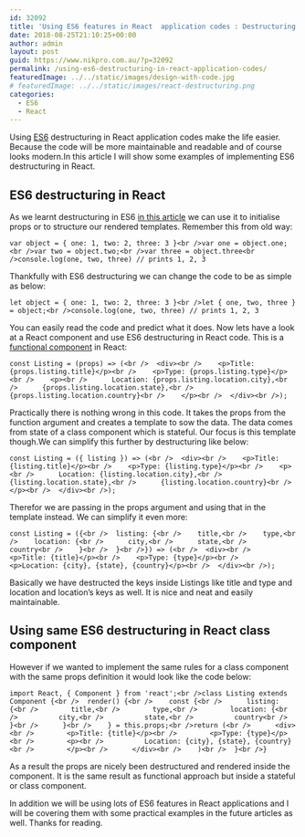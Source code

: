 ```yaml
---
id: 32092
title: 'Using ES6 features in React  application codes : Destructuring'
date: 2018-08-25T21:10:25+00:00
author: admin
layout: post
guid: https://www.nikpro.com.au/?p=32092
permalink: /using-es6-destructuring-in-react-application-codes/
featuredImage: ../../static/images/design-with-code.jpg
# featuredImage: ../../static/images/react-destructuring.png
categories:
  - ES6
  - React
---
```

Using [ES6](https://www.nikpro.com.au/category/es6) destructuring in React application codes make the life easier. Because the code will be more maintainable and readable and of course looks modern.In this article I will show some examples of implementing ES6 destructuring in React.

## ES6 destructuring in React

As we learnt destructuring in ES6 [in this article](https://www.nikpro.com.au/default-parameters-in-javascript-es6-explained/) we can use it to initialise props or to structure our rendered templates. Remember this from old way:


```
var object = { one: 1, two: 2, three: 3 }<br />var one = object.one;<br />var two = object.two;<br />var three = object.three<br />console.log(one, two, three) // prints 1, 2, 3
```


Thankfully with ES6 destructuring we can change the code to be as simple as below:


```
let object = { one: 1, two: 2, three: 3 }<br />let { one, two, three } = object;<br />console.log(one, two, three) // prints 1, 2, 3
```


You can easily read the code and predict what it does. Now lets have a look at a React component and use ES6 destructuring in React code. This is a [functional component](https://www.nikpro.com.au/more-on-react-components-with-examples/) in React:


```
const Listing = (props) => (<br />  <div><br />    <p>Title: {props.listing.title}</p><br />    <p>Type: {props.listing.type}</p><br />    <p><br />      Location: {props.listing.location.city},<br />      {props.listing.location.state},<br />      {props.listing.location.country}<br />    </p><br />  </div><br />);
```


Practically there is nothing wrong in this code. It takes the props from the function argument and creates a template to sow the data. The data comes from state of a class component which is stateful. Our focus is this template though.We can simplify this further by destructuring like below:


```
const Listing = ({ listing }) => (<br />  <div><br />    <p>Title: {listing.title}</p><br />    <p>Type: {listing.type}</p><br />    <p><br />      Location: {listing.location.city},<br />      {listing.location.state},<br />      {listing.location.country}<br />    </p><br />  </div><br />);
```


Therefor we are passing in the props argument and using that in the template instead. We can simplify it even more:


```
const Listing = ({<br />  listing: {<br />    title,<br />    type,<br />    location: {<br />      city,<br />      state,<br />      country<br />    }<br />  }<br />}) => (<br />  <div><br />    <p>Title: {title}</p><br />    <p>Type: {type}</p><br />    <p>Location: {city}, {state}, {country}</p><br />  </div><br />);
```


Basically we have destructed the keys inside Listings like title and type and location and location&#8217;s keys as well. It is nice and neat and easily maintainable.

## Using same ES6 destructuring in React class component

However if we wanted to implement the same rules for a class component with the same props definition it would look like the code below:


```
import React, { Component } from 'react';<br />class Listing extends Component {<br />  render() {<br />    const {<br />      listing: {<br />        title,<br />        type,<br />        location: {<br />          city,<br />          state,<br />          country<br />        }<br />      }<br />    } = this.props;<br />return (<br />      <div><br />        <p>Title: {title}</p><br />        <p>Type: {type}</p><br />        <p><br />          Location: {city}, {state}, {country}<br />        </p><br />      </div><br />    )<br />  }<br />}
```


As a result the props are nicely been destructured and rendered inside the component. It is the same result as functional approach but inside a stateful or class component.

In addition we will be using lots of ES6 features in React applications and I will be covering them with some practical examples in the future articles as well. Thanks for reading.